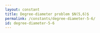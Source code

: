 ```yaml
---
layout: constant
title: Degree-diameter problem $N(5,6)$
permalink: /constants/degree-diameter-5-6/
id: degree-diameter-5-6
---
```

